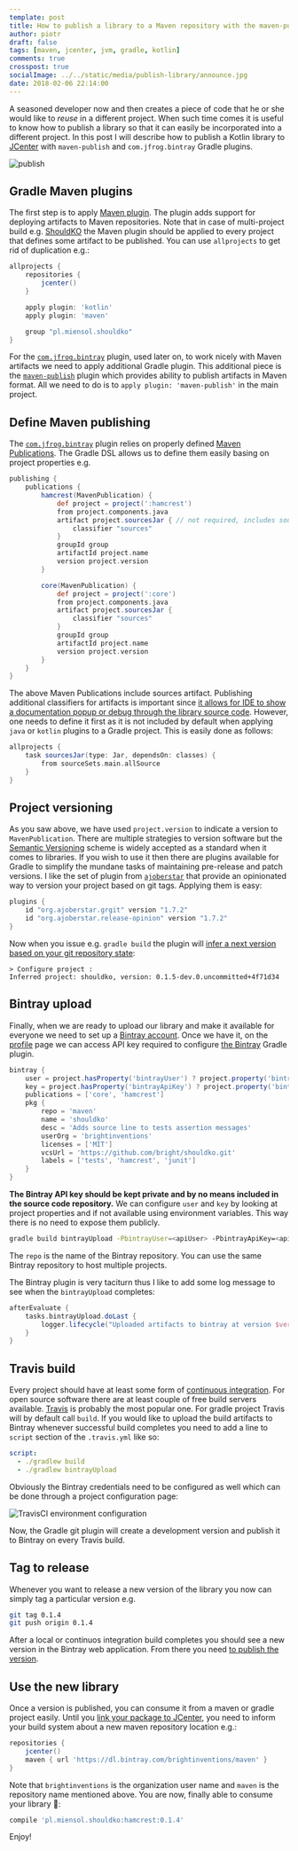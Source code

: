 ```yaml
---
template: post
title: How to publish a library to a Maven repository with the maven-publish plugin
author: piotr
draft: false
tags: [maven, jcenter, jvm, gradle, kotlin]
comments: true
crosspost: true
socialImage: ../../static/media/publish-library/announce.jpg
date: 2018-02-06 22:14:00
---
```


A seasoned developer now and then creates a piece of code that he or she would like to _reuse_ in a different project. When such time comes it is useful to know how to publish a library so that it can easily be incorporated into a different project. In this post I will describe how to publish a Kotlin library to [JCenter](https://bintray.com/bintray/jcenter) with `maven-publish` and `com.jfrog.bintray` Gradle plugins.

![publish](../../static/media/publish-library/announce.jpg)

## Gradle Maven plugins

The first step is to apply [Maven plugin](https://docs.gradle.org/current/userguide/maven_plugin.html). The plugin adds support for deploying artifacts to Maven repositories. Note that in case of multi-project build e.g. [ShouldKO](https://github.com/bright/shouldko) the Maven plugin should be applied to every project that defines some artifact to be published. You can use `allprojects` to get rid of duplication e.g.:

```groovy
allprojects {
    repositories {
        jcenter()
    }

    apply plugin: 'kotlin'
    apply plugin: 'maven'

    group "pl.miensol.shouldko"
}
```

For the [`com.jfrog.bintray`](https://github.com/bintray/gradle-bintray-plugin) plugin, used later on, to work nicely with Maven artifacts we need to apply additional Gradle plugin. This additional piece is the [`maven-publish`](https://docs.gradle.org/current/userguide/publishing_maven.html) plugin which provides ability to publish artifacts in Maven format. All we need to do is to `apply plugin: 'maven-publish'` in the main project.

## Define Maven publishing

The [`com.jfrog.bintray`](https://github.com/bintray/gradle-bintray-plugin#step-7-define-artifacts-to-be-uploaded-to-bintray) plugin relies on properly defined [Maven Publications](https://docs.gradle.org/current/userguide/publishing_maven.html). The Gradle DSL allows us to define them easily basing on project properties e.g.

```groovy
publishing {
    publications {
        hamcrest(MavenPublication) {
            def project = project(':hamcrest')
            from project.components.java
            artifact project.sourcesJar { // not required, includes sourcesJar with correct classifer
                classifier "sources"
            }
            groupId group
            artifactId project.name
            version project.version
        }

        core(MavenPublication) {
            def project = project(':core')
            from project.components.java
            artifact project.sourcesJar {
                classifier "sources"
            }
            groupId group
            artifactId project.name
            version project.version
        }
    }
}
```

The above Maven Publications include sources artifact. Publishing additional classifiers for artifacts is important since [it allows for IDE to show a documentation popup or debug through the library source code](https://stackoverflow.com/a/20909695/155213).  However, one needs to define it first as it is not included by default when applying `java` or `kotlin` plugins to a Gradle project. This is easily done as follows:

```groovy
allprojects {
    task sourcesJar(type: Jar, dependsOn: classes) {
        from sourceSets.main.allSource
    }
}
```

## Project versioning

As you saw above, we have used `project.version` to indicate a version to `MavenPublication`. There are multiple strategies to version software but the [Semantic Versioning](https://semver.org/) scheme is widely accepted as a standard when it comes to libraries. If you wish to use it then there are plugins available for Gradle to simplify the mundane tasks of maintaining pre-release and patch versions. I like the set of plugin from [`ajoberstar`](https://github.com/ajoberstar/gradle-git/wiki) that provide an opinionated way to version your project based on git tags. Applying them is easy:


```groovy
plugins {
    id "org.ajoberstar.grgit" version "1.7.2"
    id "org.ajoberstar.release-opinion" version "1.7.2"
}
```

Now when you issue e.g. `gradle build` the plugin will [infer a next version based on your git repository state](https://github.com/ajoberstar/gradle-git/wiki/Release%20Plugins#how-do-i-use-the-opinion-plugin):

```
> Configure project : 
Inferred project: shouldko, version: 0.1.5-dev.0.uncommitted+4f71d34
```

## Bintray upload

Finally, when we are ready to upload our library and make it available for everyone we need to set up a [Bintray account](https://bintray.com/signup/oss). Once we have it, on the [profile](https://bintray.com/profile/edit) page we can access API key required to configure [the Bintray](https://github.com/bintray/gradle-bintray-plugin) Gradle plugin.

```groovy
bintray {
    user = project.hasProperty('bintrayUser') ? project.property('bintrayUser') : System.getenv('BINTRAY_USER')
    key = project.hasProperty('bintrayApiKey') ? project.property('bintrayApiKey') : System.getenv('BINTRAY_API_KEY')
    publications = ['core', 'hamcrest']
    pkg {
        repo = 'maven'
        name = 'shouldko'
        desc = 'Adds source line to tests assertion messages'
        userOrg = 'brightinventions'
        licenses = ['MIT']
        vcsUrl = 'https://github.com/bright/shouldko.git'
        labels = ['tests', 'hamcrest', 'junit']
    }
}
```

**The Bintray API key should be kept private and by no means included in the source code repository.**
We can configure `user` and `key` by looking at project properties and if not available using environment variables. This way there is no need to expose them publicly. 

```bash
gradle build bintrayUpload -PbintrayUser=<apiUser> -PbintrayApiKey=<apikKey>
```

The `repo` is the name of the Bintray repository. You can use the same Bintray repository to host multiple projects.

The Bintray plugin is very taciturn thus I like to add some log message to see when the `bintrayUpload` completes:

```groovy
afterEvaluate {
    tasks.bintrayUpload.doLast {
        logger.lifecycle("Uploaded artifacts to bintray at version $version")
    }
}
```

## Travis build

Every project should have at least some form of [continuous integration](https://en.wikipedia.org/wiki/Continuous_integration). For open source software there are at least couple of free build servers available. [Travis](https://travis-ci.org) is probably the most popular one. For gradle project Travis will by default call `build`. If you would like to upload the build artifacts to Bintray whenever successful build completes you need to add a line to `script` section of the `.travis.yml` like so:

```yaml
script:
  - ./gradlew build
  - ./gradlew bintrayUpload
```

Obviously the Bintray credentials need to be configured as well which can be done through a project configuration page:

![TravisCI environment configuration](../../static/media/publish-library/travis-configure.png)

Now, the Gradle git plugin will create a development version and publish it to Bintray on every Travis build.

## Tag to release

Whenever you want to release a new version of the library you now can simply tag a particular version e.g.

```bash
git tag 0.1.4
git push origin 0.1.4
```

After a local or continuos integration build completes you should see a new version in the Bintray web application. From there you need [to publish the version](https://bintray.com/docs/usermanual/starting/starting_tutorial2uploading.html).

## Use the new library

Once a version is published, you can consume it from a maven or gradle project easily. Until you [link your package to JCenter](https://bintray.com/bintray/jcenter), you need to inform your build system about a new maven repository location e.g.:

```groovy
repositories {
    jcenter()
    maven { url 'https://dl.bintray.com/brightinventions/maven' }
}
```

Note that `brightinventions` is the organization user name and `maven` is the repository name mentioned above. You are now, finally able to consume your library 🎉:

```groovy
compile 'pl.miensol.shouldko:hamcrest:0.1.4'
```

Enjoy!
